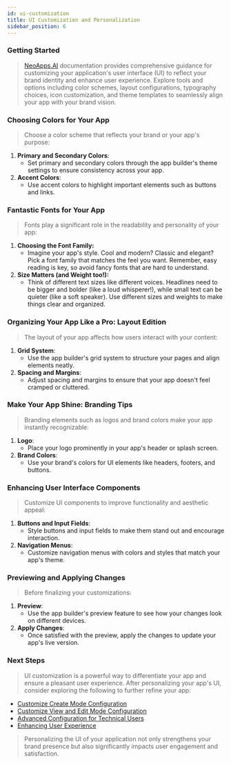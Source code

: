 ```yaml
---
id: ui-customization
title: UI Customization and Personalization
sidebar_position: 6
---
```


### Getting Started

> [NeoApps.AI](https://neoapps.ai/) documentation provides comprehensive guidance for customizing your application's user interface (UI) to reflect your brand identity and enhance user experience. Explore tools and options including color schemes, layout configurations, typography choices, icon customization, and theme templates to seamlessly align your app with your brand vision.

### Choosing Colors for Your App

> Choose a color scheme that reflects your brand or your app's purpose:

1. **Primary and Secondary Colors**:
   - Set primary and secondary colors through the app builder's theme settings to ensure consistency across your app.
2. **Accent Colors**:
   - Use accent colors to highlight important elements such as buttons and links.

<!-- ![Applying a Color Scheme](/img/neoapps_ai_logo.png) -->

### Fantastic Fonts for Your App

> Fonts play a significant role in the readability and personality of your app:

1. **Choosing the Font Family:**
   - Imagine your app's style. Cool and modern? Classic and elegant? Pick a font family that matches the feel you want. Remember, easy reading is key, so avoid fancy fonts that are hard to understand.
2. **Size Matters (and Weight too!):**
   - Think of different text sizes like different voices. Headlines need to be bigger and bolder (like a loud whisperer!), while small text can be quieter (like a soft speaker). Use different sizes and weights to make things clear and organized.

<!-- ![Customizing Fonts](/img/neoapps_ai_logo.png) -->

### Organizing Your App Like a Pro: Layout Edition

> The layout of your app affects how users interact with your content:

1. **Grid System**:
   - Use the app builder's grid system to structure your pages and align elements neatly.
2. **Spacing and Margins**:
   - Adjust spacing and margins to ensure that your app doesn't feel cramped or cluttered.

<!-- ![Adjusting Layouts](/img/neoapps_ai_logo.png) -->

### Make Your App Shine: Branding Tips

> Branding elements such as logos and brand colors make your app instantly recognizable:

1. **Logo**:
   - Place your logo prominently in your app's header or splash screen.
2. **Brand Colors**:
   - Use your brand's colors for UI elements like headers, footers, and buttons.

<!-- ![Incorporating Branding Elements](/img/neoapps_ai_logo.png) -->

### Enhancing User Interface Components

> Customize UI components to improve functionality and aesthetic appeal:

1. **Buttons and Input Fields**:
   - Style buttons and input fields to make them stand out and encourage interaction.
2. **Navigation Menus**:
   - Customize navigation menus with colors and styles that match your app's theme.

<!-- ![Enhancing User Interface Components](/img/neoapps_ai_logo.png) -->

### Previewing and Applying Changes

> Before finalizing your customizations:

1. **Preview**:
   - Use the app builder's preview feature to see how your changes look on different devices.
2. **Apply Changes**:
   - Once satisfied with the preview, apply the changes to update your app's live version.

<!-- ![Previewing and Applying Changes](/img/neoapps_ai_logo.png) -->

### Next Steps

> UI customization is a powerful way to differentiate your app and ensure a pleasant user experience. After personalizing your app's UI, consider exploring the following to further refine your app:

- [Customize Create Mode Configuration](../dnd-usage/Datatable-components-usage/create-mode-configuration.md)
- [Customize View and Edit Mode Configuration](../dnd-usage/Datatable-components-usage/view-and-edit-modes.md)
- [Advanced Configuration for Technical Users](./advanced-configuration)
- [Enhancing User Experience](./enhancing-user-experience)

> Personalizing the UI of your application not only strengthens your brand presence but also significantly impacts user engagement and satisfaction.
